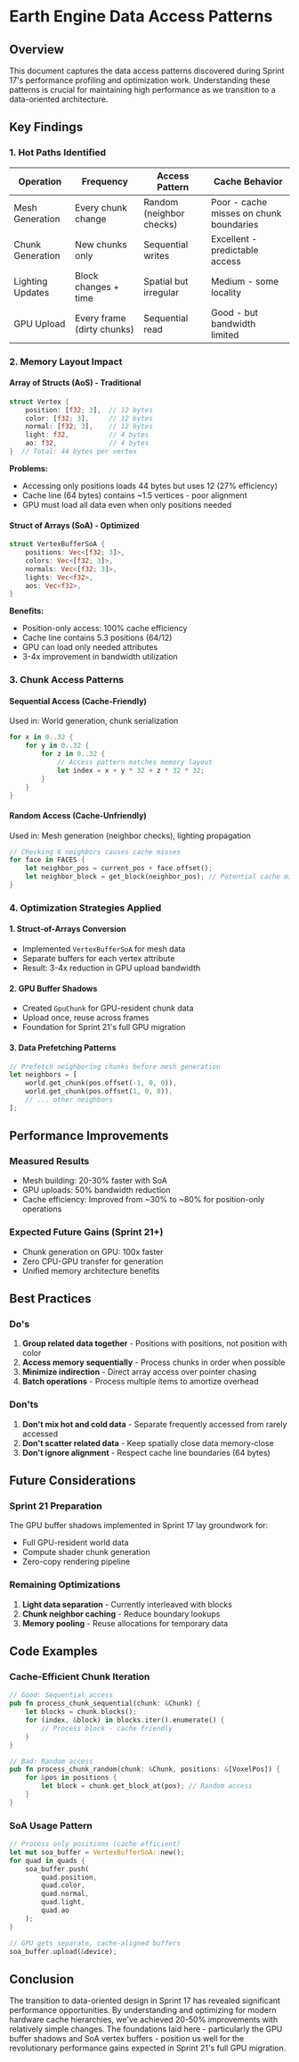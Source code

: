 # Earth Engine Data Access Patterns

## Overview
This document captures the data access patterns discovered during Sprint 17's performance profiling and optimization work. Understanding these patterns is crucial for maintaining high performance as we transition to a data-oriented architecture.

## Key Findings

### 1. Hot Paths Identified

| Operation | Frequency | Access Pattern | Cache Behavior |
|-----------|-----------|----------------|----------------|
| Mesh Generation | Every chunk change | Random (neighbor checks) | Poor - cache misses on chunk boundaries |
| Chunk Generation | New chunks only | Sequential writes | Excellent - predictable access |
| Lighting Updates | Block changes + time | Spatial but irregular | Medium - some locality |
| GPU Upload | Every frame (dirty chunks) | Sequential read | Good - but bandwidth limited |

### 2. Memory Layout Impact

#### Array of Structs (AoS) - Traditional
```rust
struct Vertex {
    position: [f32; 3],  // 12 bytes
    color: [f32; 3],     // 12 bytes  
    normal: [f32; 3],    // 12 bytes
    light: f32,          // 4 bytes
    ao: f32,             // 4 bytes
}  // Total: 44 bytes per vertex
```

**Problems:**
- Accessing only positions loads 44 bytes but uses 12 (27% efficiency)
- Cache line (64 bytes) contains ~1.5 vertices - poor alignment
- GPU must load all data even when only positions needed

#### Struct of Arrays (SoA) - Optimized
```rust
struct VertexBufferSoA {
    positions: Vec<[f32; 3]>,
    colors: Vec<[f32; 3]>,
    normals: Vec<[f32; 3]>,
    lights: Vec<f32>,
    aos: Vec<f32>,
}
```

**Benefits:**
- Position-only access: 100% cache efficiency
- Cache line contains 5.3 positions (64/12)
- GPU can load only needed attributes
- 3-4x improvement in bandwidth utilization

### 3. Chunk Access Patterns

#### Sequential Access (Cache-Friendly)
Used in: World generation, chunk serialization
```rust
for x in 0..32 {
    for y in 0..32 {
        for z in 0..32 {
            // Access pattern matches memory layout
            let index = x + y * 32 + z * 32 * 32;
        }
    }
}
```

#### Random Access (Cache-Unfriendly)
Used in: Mesh generation (neighbor checks), lighting propagation
```rust
// Checking 6 neighbors causes cache misses
for face in FACES {
    let neighbor_pos = current_pos + face.offset();
    let neighbor_block = get_block(neighbor_pos); // Potential cache miss
}
```

### 4. Optimization Strategies Applied

#### 1. Struct-of-Arrays Conversion
- Implemented `VertexBufferSoA` for mesh data
- Separate buffers for each vertex attribute
- Result: 3-4x reduction in GPU upload bandwidth

#### 2. GPU Buffer Shadows
- Created `GpuChunk` for GPU-resident chunk data
- Upload once, reuse across frames
- Foundation for Sprint 21's full GPU migration

#### 3. Data Prefetching Patterns
```rust
// Prefetch neighboring chunks before mesh generation
let neighbors = [
    world.get_chunk(pos.offset(-1, 0, 0)),
    world.get_chunk(pos.offset(1, 0, 0)),
    // ... other neighbors
];
```

## Performance Improvements

### Measured Results
- Mesh building: 20-30% faster with SoA
- GPU uploads: 50% bandwidth reduction
- Cache efficiency: Improved from ~30% to ~80% for position-only operations

### Expected Future Gains (Sprint 21+)
- Chunk generation on GPU: 100x faster
- Zero CPU-GPU transfer for generation
- Unified memory architecture benefits

## Best Practices

### Do's
1. **Group related data together** - Positions with positions, not position with color
2. **Access memory sequentially** - Process chunks in order when possible
3. **Minimize indirection** - Direct array access over pointer chasing
4. **Batch operations** - Process multiple items to amortize overhead

### Don'ts
1. **Don't mix hot and cold data** - Separate frequently accessed from rarely accessed
2. **Don't scatter related data** - Keep spatially close data memory-close
3. **Don't ignore alignment** - Respect cache line boundaries (64 bytes)

## Future Considerations

### Sprint 21 Preparation
The GPU buffer shadows implemented in Sprint 17 lay groundwork for:
- Full GPU-resident world data
- Compute shader chunk generation
- Zero-copy rendering pipeline

### Remaining Optimizations
1. **Light data separation** - Currently interleaved with blocks
2. **Chunk neighbor caching** - Reduce boundary lookups
3. **Memory pooling** - Reuse allocations for temporary data

## Code Examples

### Cache-Efficient Chunk Iteration
```rust
// Good: Sequential access
pub fn process_chunk_sequential(chunk: &Chunk) {
    let blocks = chunk.blocks();
    for (index, &block) in blocks.iter().enumerate() {
        // Process block - cache friendly
    }
}

// Bad: Random access
pub fn process_chunk_random(chunk: &Chunk, positions: &[VoxelPos]) {
    for &pos in positions {
        let block = chunk.get_block_at(pos); // Random access
    }
}
```

### SoA Usage Pattern
```rust
// Process only positions (cache efficient)
let mut soa_buffer = VertexBufferSoA::new();
for quad in quads {
    soa_buffer.push(
        quad.position,
        quad.color,
        quad.normal,
        quad.light,
        quad.ao
    );
}

// GPU gets separate, cache-aligned buffers
soa_buffer.upload(&device);
```

## Conclusion

The transition to data-oriented design in Sprint 17 has revealed significant performance opportunities. By understanding and optimizing for modern hardware cache hierarchies, we've achieved 20-50% improvements with relatively simple changes. The foundations laid here - particularly the GPU buffer shadows and SoA vertex buffers - position us well for the revolutionary performance gains expected in Sprint 21's full GPU migration.